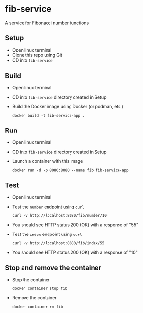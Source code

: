 # fib-service
A service for Fibonacci number functions

## Setup
- Open linux terminal
- Clone this repo using Git
- CD into `fib-service`

## Build
- Open linux terminal
- CD into `fib-service` directory created in Setup
- Build the Docker image using Docker (or podman, etc.)

   `docker build -t fib-service-app .`

## Run
- Open linux terminal
- CD into `fib-service` directory created in Setup
- Launch a container with this image

   `docker run -d -p 8080:8080 --name fib fib-service-app`

## Test
- Open linux terminal
- Test the `number` endpoint using `curl`

    `curl -v http://localhost:8080/fib/number/10`

- You should see HTTP status 200 (OK) with a response of "55"
- Test the `index` endpoint using `curl`

    `curl -v http://localhost:8080/fib/index/55`

- You should see HTTP status 200 (OK) with a response of "10"

## Stop and remove the container
- Stop the container

   `docker container stop fib`
 
- Remove the container
 
   `docker container rm fib`
 
